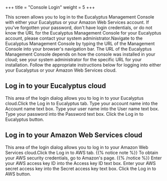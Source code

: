 +++
title = "Console Login"
weight = 5
+++

This screen allows you to log in to the Eucalyptus Management Console with either your Eucalyptus or your Amazon Web Services account. If you've forgotten your password, don't have login credentials, or do not know the URL for the Eucalyptus Management Console for your Eucalyptus account, please contact your system administrator.Navigate to the Eucalyptus Management Console by typing the URL of the Management Console into your browser's navigation bar. The URL of the Eucalyptus Management Console depends on how the console was installed in your cloud; see your system administrator for the specific URL for your installation. Follow the appropriate instructions below for logging into either your Eucalyptus or your Amazon Web Services cloud. 
## Log in to your Eucalyptus cloud
This area of the login dialog allows you to log in to your Eucalyptus cloud.Click the Log in to Eucalyptus tab. Type your account name into the Account name text box. Type your user name into the User name text box. Type your password into the Password text box. Click the Log in to Eucalyptus button. 
## Log in to your Amazon Web Services cloud
This area of the login dialog allows you to log in to your Amazon Web Services cloud.Click the Log in to AWS tab. 
{{% notice note %}}
To obtain your AWS security credentials, go to Amazon's page. 
{{% /notice %}}
Enter your AWS access key ID into the Access key ID text box. Enter your AWS secret access key into the Secret access key text box. Click the Log in to AWS button. 